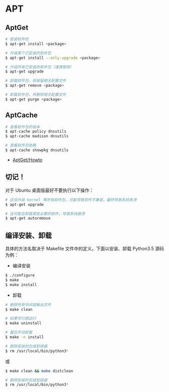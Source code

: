 # APT

## AptGet

```sh
# 安装软件包
$ apt-get install <package>

# 升级某个已安装的软件包
$ apt-get install --only-upgrade <package>

# 升级所有已安装的软件包（谨慎使用）
$ apt-get upgrade

# 卸载软件包，但保留相关配置文件
$ apt-get remove <package>

# 卸载软件包，并删除相关配置文件
$ apt-get purge <package>
```

## AptCache

```sh
# 查看软件包的版本
$ apt-cache policy dnsutils
$ apt-cache madison dnsutils

# 查看软件包依赖
$ apt-cache showpkg dnsutils
```

* [AptGet/Howto](https://help.ubuntu.com/community/AptGet/Howto)

## 切记！

对于 Ubuntu 桌面版最好不要执行以下操作：

```sh
# 这会升级 kernel 等所有软件包，可能导致软件不兼容，最终导致系统奔溃
$ apt-get upgrade

# 这可能会卸载某些必要的软件，导致系统崩溃
$ apt-get autoremove
```

## 编译安装、卸载

具体的方法名取决于 Makefile 文件中的定义。下面以安装、卸载 Python3.5 源码为例：

* 编译安装

```sh
$ ./configure
$ make
$ make install
```

* 卸载

```sh
# 删除所有中间或输出文件
$ make clean

# 如果可行就运行
$ make uninstall

# 最后手动卸载
$ make -n install

# 删除安装的包或软链接
$ rm /usr/local/bin/python3*
```

或

```sh
$ make clean && make distclean

# 删除安装的包或软链接
$ rm /usr/local/bin/python3*
```
